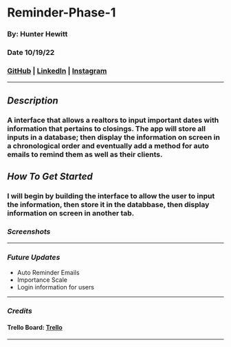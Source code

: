 # Reminder-Phase-1

### By: Hunter Hewitt

### Date 10/19/22

### [GitHub](https://github.com/HunterHewitt1) | [LinkedIn](https://www.linkedin.com/in/hunter-hewitt-03ba38223/) | [Instagram](https://www.instagram.com/thehunterhewitt/)

---

## **_Description_**

### A interface that allows a realtors to input important dates with information that pertains to closings. The app will store all inputs in a database; then display the information on screen in a chronological order and eventually add a method for auto emails to remind them as well as their clients.

## **_How To Get Started_**

### I will begin by building the interface to allow the user to input the information, then store it in the databbase, then display information on screen in another tab.

### **_Screenshots_**

---

### **_Future Updates_**

- Auto Reminder Emails
- Importance Scale
- Login information for users

---

### **_Credits_**

#### Trello Board: [Trello](https://trello.com/b/xcjPwOVw/reminder-database)

---
